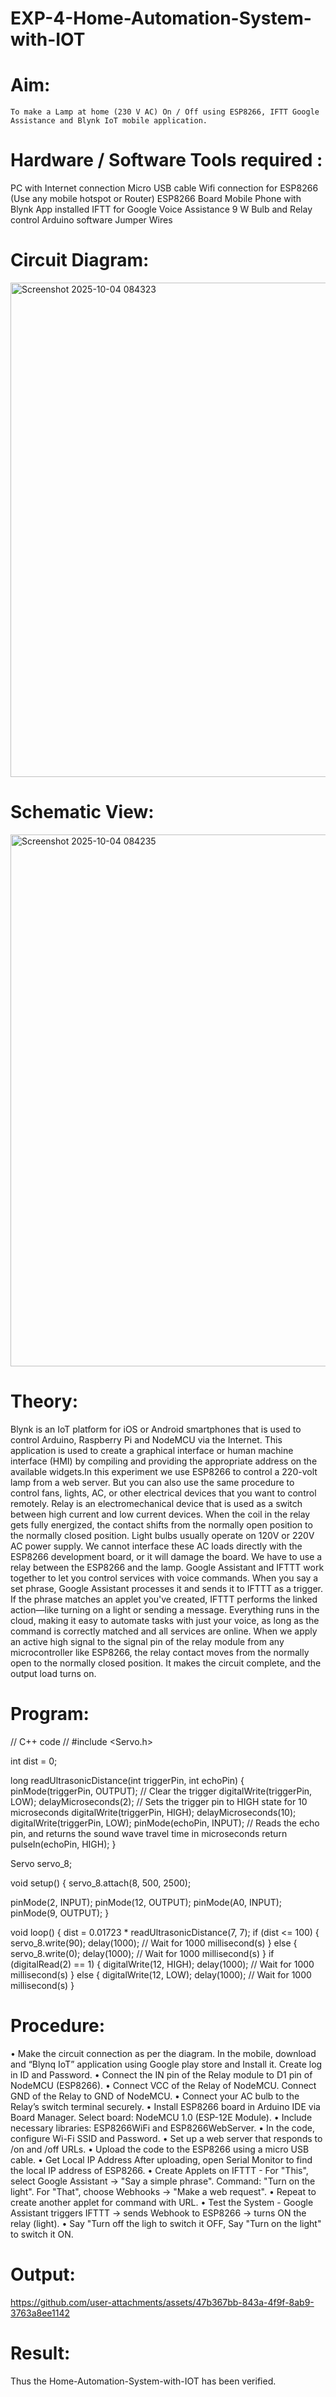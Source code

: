 # EXP-4-Home-Automation-System-with-IOT

# Aim:
	To make a Lamp at home (230 V AC) On / Off using ESP8266, IFTT Google Assistance and Blynk IoT mobile application. 
# Hardware / Software Tools required :
PC with Internet connection
Micro USB cable
Wifi connection for ESP8266 (Use any mobile hotspot or Router)
ESP8266 Board
Mobile Phone with Blynk App installed
IFTT for Google Voice Assistance
9 W Bulb and Relay control
Arduino software 
Jumper Wires

# Circuit Diagram:
<img width="1453" height="791" alt="Screenshot 2025-10-04 084323" src="https://github.com/user-attachments/assets/de99fa60-c0c1-4b1e-9f49-d5b3585f7775" />

# Schematic View:
<img width="1113" height="851" alt="Screenshot 2025-10-04 084235" src="https://github.com/user-attachments/assets/a9c1474e-ed1f-4c13-99bb-11f7a597768a" />


# Theory: 


Blynk is an IoT platform for iOS or Android smartphones that is used to control Arduino, Raspberry Pi and NodeMCU via the Internet. This application is used to create a graphical interface or human machine interface (HMI) by compiling and providing the appropriate address on the available widgets.In this experiment we use ESP8266 to control a 220-volt lamp from a web server. But you can also use the same procedure to control fans, lights, AC, or other electrical devices that you want to control remotely.
Relay is an electromechanical device that is used as a switch between high current and low current devices. When the coil in the relay gets fully energized, the contact shifts from the normally open position to the normally closed position. Light bulbs usually operate on 120V or 220V AC power supply. We cannot interface these AC loads directly with the ESP8266 development board, or it will damage the board. We have to use a relay between the ESP8266 and the lamp. 
Google Assistant and IFTTT work together to let you control services with voice commands. When you say a set phrase, Google Assistant processes it and sends it to IFTTT as a trigger. If the phrase matches an applet you've created, IFTTT performs the linked action—like turning on a light or sending a message. Everything runs in the cloud, making it easy to automate tasks with just your voice, as long as the command is correctly matched and all services are online.
When we apply an active high signal to the signal pin of the relay module from any microcontroller like ESP8266, the relay contact moves from the normally open to the normally closed position. It makes the circuit complete, and the output load turns on.


# Program:
// C++ code
//
#include <Servo.h>

int dist = 0;

long readUltrasonicDistance(int triggerPin, int echoPin)
{
  pinMode(triggerPin, OUTPUT);  // Clear the trigger
  digitalWrite(triggerPin, LOW);
  delayMicroseconds(2);
  // Sets the trigger pin to HIGH state for 10 microseconds
  digitalWrite(triggerPin, HIGH);
  delayMicroseconds(10);
  digitalWrite(triggerPin, LOW);
  pinMode(echoPin, INPUT);
  // Reads the echo pin, and returns the sound wave travel time in microseconds
  return pulseIn(echoPin, HIGH);
}

Servo servo_8;

void setup()
{
  servo_8.attach(8, 500, 2500);

  pinMode(2, INPUT);
  pinMode(12, OUTPUT);
  pinMode(A0, INPUT);
  pinMode(9, OUTPUT);
}

void loop()
{
  dist = 0.01723 * readUltrasonicDistance(7, 7);
  if (dist <= 100) {
    servo_8.write(90);
    delay(1000); // Wait for 1000 millisecond(s)
  } else {
    servo_8.write(0);
    delay(1000); // Wait for 1000 millisecond(s)
  }
  if (digitalRead(2) == 1) {
    digitalWrite(12, HIGH);
    delay(1000); // Wait for 1000 millisecond(s)
  } else {
    digitalWrite(12, LOW);
    delay(1000); // Wait for 1000 millisecond(s)
  }


# Procedure:
•	Make the circuit connection as per the diagram. In the mobile, download and “Blynq IoT” application using Google play store and Install it. Create log in ID and Password.
•	Connect the IN pin of the Relay module to D1 pin of NodeMCU (ESP8266).
•	Connect VCC of the Relay of NodeMCU. Connect GND of the Relay to GND of NodeMCU. 
•	Connect your AC bulb to the Relay’s switch terminal securely.
•	Install ESP8266 board in Arduino IDE via Board Manager. Select board: NodeMCU 1.0 (ESP-12E Module).
•	Include necessary libraries: ESP8266WiFi and ESP8266WebServer.
•	In the code, configure Wi-Fi SSID and Password.
•	Set up a web server that responds to /on and /off URLs.
•	Upload the code to the ESP8266 using a micro USB cable.
•	Get Local IP Address After uploading, open Serial Monitor to find the local IP address of ESP8266.
•	Create Applets on IFTTT - For "This", select Google Assistant → "Say a simple phrase". Command: "Turn on the light". For "That", choose Webhooks → "Make a web request". 
•	Repeat to create another applet for command with URL.
•	Test the System - Google Assistant triggers IFTTT → sends Webhook to ESP8266 → turns ON the relay (light).
•	Say "Turn off the ligh to switch it OFF, Say "Turn on the light" to switch it ON.


# Output:


https://github.com/user-attachments/assets/47b367bb-843a-4f9f-8ab9-3763a8ee1142



# Result: 
Thus the Home-Automation-System-with-IOT has been verified.

